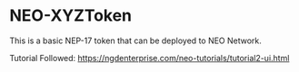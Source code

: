 # NEO-XYZToken

This is a basic NEP-17 token that can be deployed to NEO Network.

Tutorial Followed: https://ngdenterprise.com/neo-tutorials/tutorial2-ui.html
